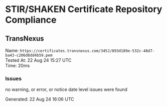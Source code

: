 # STIR/SHAKEN Certificate Repository Compliance

## TransNexus

Name: `https://certificates.transnexus.com/345J/893d189e-532c-48d7-ba43-c206d8dd4b59.pem`\
Tested At: 22 Aug 24 15:27 UTC\
Time: 20ms

### Issues

no warning, or error, or notice date level issues were found

Generated: 22 Aug 24 16:06 UTC